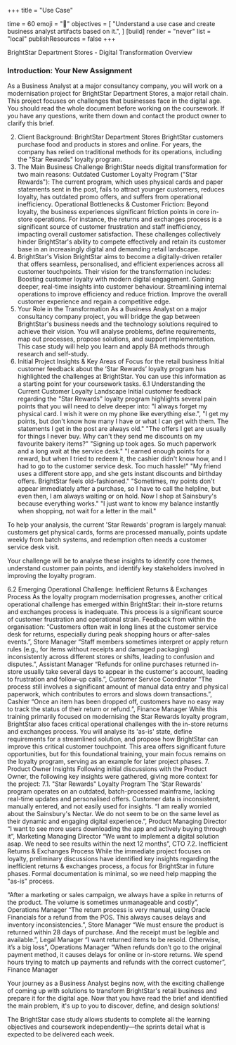 +++
title = "Use Case"

time = 60
emoji = "🤖"
objectives = [
    "Understand a use case and create business analyst artifacts based on it.",
]
[build]
  render = "never"
  list = "local"
  publishResources = false
+++

BrightStar Department Stores  - Digital Transformation Overview

### Introduction: Your New Assignment
As a Business Analyst at a major consultancy company, you will work on a modernisation project for BrightStar Department Stores, a major retail chain. This project focuses on challenges that businesses face in the digital age. You should read the whole document before working on the coursework. If you have any questions, write them down and contact the product owner to clarify this brief.

2. Client Background: BrightStar Department Stores 
BrightStar customers purchase food and products in stores and online. For years, the company has relied on traditional methods for its operations, including the "Star Rewards" loyalty program.
3. The Main Business Challenge
BrightStar needs digital transformation for two main reasons:
Outdated Customer Loyalty Program ("Star Rewards"): The current program, which uses physical cards and paper statements sent in the post, fails to attract younger customers, reduces loyalty, has outdated promo offers, and suffers from operational inefficiency.
Operational Bottlenecks & Customer Friction: Beyond loyalty, the business experiences significant friction points in core in-store operations. For instance, the returns and exchanges process is a significant source of customer frustration and staff inefficiency, impacting overall customer satisfaction.
These challenges collectively hinder BrightStar's ability to compete effectively and retain its customer base in an increasingly digital and demanding retail landscape.
4. BrightStar's Vision
BrightStar aims to become a digitally-driven retailer that offers seamless, personalised, and efficient experiences across all customer touchpoints. Their vision for the transformation includes:
Boosting customer loyalty with modern digital engagement.
Gaining deeper, real-time insights into customer behaviour.
Streamlining internal operations to improve efficiency and reduce friction.
Improve the overall customer experience and regain a competitive edge.
5. Your Role in the Transformation
As a Business Analyst on a major consultancy company project, you will bridge the gap between BrightStar's business needs and the technology solutions required to achieve their vision. You will analyse problems, define requirements, map out processes, propose solutions, and support implementation. This case study will help you learn and apply BA methods through research and self-study.
6. Initial Project Insights & Key Areas of Focus for the retail business
Initial customer feedback about the ‘Star Rewards’ loyalty program has highlighted the challenges at BrightStar. You can use this information as a starting point for your coursework tasks.
6.1 Understanding the Current Customer Loyalty Landscape
Initial customer feedback regarding the "Star Rewards" loyalty program highlights several pain points that you will need to delve deeper into:
"I always forget my physical card. I wish it were on my phone like everything else.", 
"I get my points, but don't know how many I have or what I can get with them. The statements I get in the post are always old."
"The offers I get are usually for things I never buy. Why can't they send me discounts on my favourite bakery items?"
"Signing up took ages. So much paperwork and a long wait at the service desk."
"I earned enough points for a reward, but when I tried to redeem it, the cashier didn't know how, and I had to go to the customer service desk. Too much hassle!"
"My friend uses a different store app, and she gets instant discounts and birthday offers. BrightStar feels old-fashioned."
"Sometimes, my points don't appear immediately after a purchase, so I have to call the helpline, but even then, I am always waiting or on hold. Now I shop at Sainsbury's because everything works."
"I just want to know my balance instantly when shopping, not wait for a letter in the mail."

To help your analysis, the current 'Star Rewards' program is largely manual: customers get physical cards, forms are processed manually, points update weekly from batch systems, and redemption often needs a customer service desk visit.


Your challenge will be to analyse these insights to identify core themes, understand customer pain points, and identify key stakeholders involved in improving the loyalty program.

6.2 Emerging Operational Challenge: Inefficient Returns & Exchanges Process
As the loyalty program modernisation progresses, another critical operational challenge has emerged within BrightStar: their in-store returns and exchanges process is inadequate. This process is a significant source of customer frustration and operational strain.
Feedback from within the organisation:
“Customers often wait in long lines at the customer service desk for returns, especially during peak shopping hours or after-sales events.”, Store Manager
“Staff members sometimes interpret or apply return rules (e.g., for items without receipts and damaged packaging) inconsistently across different stores or shifts, leading to confusion and disputes.”, Assistant Manager
“Refunds for online purchases returned in-store usually take several days to appear in the customer's account, leading to frustration and follow-up calls.”, Customer Service Coordinator
“The process still involves a significant amount of manual data entry and physical paperwork, which contributes to errors and slows down transactions.”, Cashier
“Once an item has been dropped off, customers have no easy way to track the status of their return or refund.”, Finance Manager
While this training primarily focused on modernising the Star Rewards loyalty program, BrightStar also faces critical operational challenges with the in-store returns and exchanges process. You will analyse its 'as-is' state, define requirements for a streamlined solution, and propose how BrightStar can improve this critical customer touchpoint. This area offers significant future opportunities, but for this foundational training, your main focus remains on the loyalty program, serving as an example for later project phases.
7. Product Owner Insights
Following initial discussions with the Product Owner, the following key insights were gathered, giving more context for the project:
7.1. "Star Rewards" Loyalty Program
The 'Star Rewards' program operates on an outdated, batch-processed mainframe, lacking real-time updates and personalised offers. Customer data is inconsistent, manually entered, and not easily used for insights.
“I am really worried about the Sainsbury's Nectar. We do not seem to be on the same level as their dynamic and engaging digital experience.”, Product Managing Director
“I want to see more users downloading the app and actively buying through it”, Marketing Managing Director
“We want to implement a digital solution asap. We need to see results within the next 12 months”, CTO
7.2. Inefficient Returns & Exchanges Process
While the immediate project focuses on loyalty, preliminary discussions have identified key insights regarding the inefficient returns & exchanges process, a focus for BrightStar in future phases. Formal documentation is minimal, so we need help mapping the "as-is" process.

“After a marketing or sales campaign, we always have a spike in returns of the product. The volume is sometimes unmanageable and costly”, Operations Manager 
“The return process is very manual, using Oracle Financials for a refund from the POS. This always causes delays and inventory inconsistencies.”, Store Manager
“We must ensure the product is returned within 28 days of purchase. And the receipt must be legible and available.”, Legal Manager
“I want returned items to be resold. Otherwise, it’s a big loss”, Operations Manager 
“When refunds don’t go to the original payment method, it causes delays for online or in-store returns. We spend hours trying to match up payments and refunds with the correct customer”, Finance Manager


Your journey as a Business Analyst begins now, with the exciting challenge of coming up with solutions to transform BrightStar's retail business and prepare it for the digital age. Now that you have read the brief and identified the main problem, it's up to you to discover, define, and design solutions!



The BrightStar case study allows students to complete all the learning objectives and coursework independently—the sprints detail what is expected to be delivered each week.

